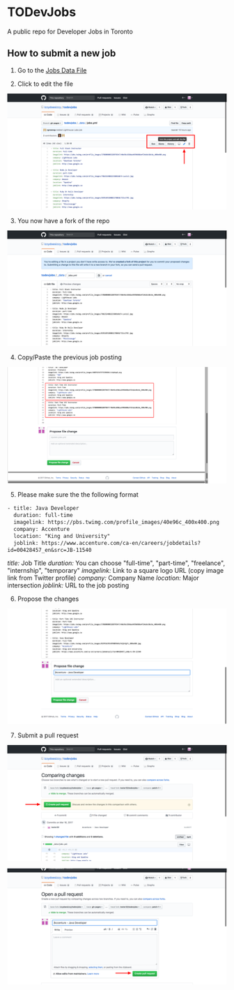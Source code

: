 # TODevJobs 
A public repo for Developer Jobs in Toronto

## How to submit a new job

1. Go to the [Jobs Data File](https://github.com/izzydoesizzy/todevjobs/blob/gh-pages/_data/jobs.yml)

2. Click to edit the file

![Edit](/images/readme-images/01-forkedit.png)

3. You now have a fork of the repo

![Fork](/images/readme-images/02-fork.png)

4. Copy/Paste the previous job posting

![Duplicate](/images/readme-images/03-duplicate.png)

5. Please make sure the  the following format
```liquid
- title: Java Developer
  duration: full-time 
  imagelink: https://pbs.twimg.com/profile_images/40e96c_400x400.png 
  company: Accenture
  location: "King and University" 
  joblink: https://www.accenture.com/ca-en/careers/jobdetails?id=00428457_en&src=JB-11540
```

*title:* Job Title
*duration:* You can choose "full-time", "part-time", "freelance", "internship", "temporary"
*imagelink:* Link to a square logo URL (copy image link from Twitter profile)
*company:* Company Name
*location:* Major intersection
*joblink:* URL to the job posting


6. Propose the changes

![Propose Changes](/images/readme-images/04-proposechanges.png)

7. Submit a pull request

![Pull Request](/images/readme-images/05-pullrequest.png)

![Submit Pull Request](/images/readme-images/06-createpullrequest.png)